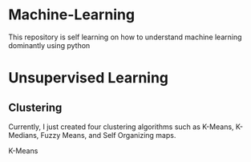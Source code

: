 # Machine-Learning
This repository is self learning on how to understand machine learning dominantly using python

# Unsupervised Learning
## Clustering
Currently, I just created four clustering algorithms such as K-Means, K-Medians, Fuzzy Means, and Self Organizing maps.

K-Means
